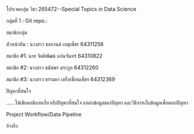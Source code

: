 โปรเจคกลุ่ม วิชา  265472--Special Topics in Data Science 

 

กลุ่มที่ 1 :
Git repo.: 

สมาชิกกลุ่ม 

หัวหน้าทีม : 	นางสาว ชลกานต์ เกตุเพ็ชร 		64311256 

สมาชิก #1: 	นาย จิตติพัฒน์ แก่นจันทร์ 		64310822 

สมาชิก #2:	นางสาว ธนัชพร มระกูล 		64312260 

สมาชิก #3:	นางสาว ธรรมยา เครือเขื่อนเพ็ชร 	64312369 

 

ปัญหาที่สนใจ 

……ให้เขียนอธิบายเกี่ยวกับปัญหาที่สนใจ แหล่งข้อมูลของปัญหา และวิธีการเก็บข้อมูลเพื่อตอบปัญหา 

Project Workflow/Data Pipeline 

อ้างอิง 
